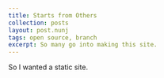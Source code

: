 ```yaml
---
title: Starts from Others
collection: posts
layout: post.nunj
tags: open source, branch
excerpt: So many go into making this site.
---
```


So I wanted a static site.
